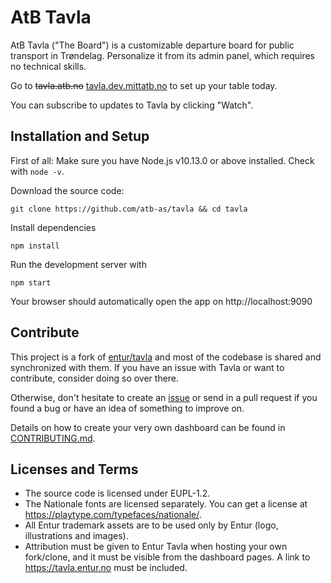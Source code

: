 

# AtB Tavla

AtB Tavla ("The Board") is a customizable departure board for public transport in Trøndelag.
Personalize it from its admin panel, which requires no technical skills.

Go to ~~tavla.atb.no~~ [tavla.dev.mittatb.no](https://tavla.dev.mittatb.no/) to set up your table today.

You can subscribe to updates to Tavla by clicking "Watch".

## Installation and Setup

First of all: Make sure you have Node.js v10.13.0 or above installed. Check with `node -v`.

Download the source code:

```
git clone https://github.com/atb-as/tavla && cd tavla
```

Install dependencies
```
npm install
```

Run the development server with
```
npm start
```

Your browser should automatically open the app on http://localhost:9090

## Contribute

This project is a fork of [entur/tavla](https://github.com/entur/tavla) and most of the codebase is shared and synchronized with them. If you have an issue with Tavla or want to contribute, consider doing so over there. 

Otherwise, don't hesitate to create an [issue](https://github.com/atb-as/tavla/issues/new) or send in a pull request if you found a bug or have an idea of something to improve on. 

Details on how to create your very own dashboard can be found in [CONTRIBUTING.md](/CONTRIBUTING.md).

## Licenses and Terms

* The source code is licensed under EUPL-1.2.
* The Nationale fonts are licensed separately. You can get a license at https://playtype.com/typefaces/nationale/.
* All Entur trademark assets are to be used only by Entur (logo, illustrations and images).
* Attribution must be given to Entur Tavla when hosting your own fork/clone, and it must be visible from the dashboard pages. A link to https://tavla.entur.no must be included.
